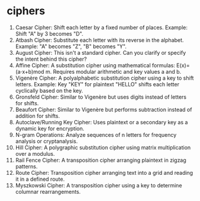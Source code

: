 # ciphers
1. Caesar Cipher:
Shift each letter by a fixed number of places.
Example: Shift "A" by 3 becomes "D".
2. Atbash Cipher:
Substitute each letter with its reverse in the alphabet.
Example: "A" becomes "Z", "B" becomes "Y".
3. August Cipher:
This isn't a standard cipher. Can you clarify or specify the intent behind this cipher?
4. Affine Cipher:
A substitution cipher using mathematical formulas: 
E(x)=(a⋅x+b)mod m.
Requires modular arithmetic and key values a and b.
5. Vigenère Cipher:
A polyalphabetic substitution cipher using a key to shift letters.
Example: Key "KEY" for plaintext "HELLO" shifts each letter cyclically based on the key.
6. Gronsfeld Cipher:
Similar to Vigenère but uses digits instead of letters for shifts.
7. Beaufort Cipher:
Similar to Vigenère but performs subtraction instead of addition for shifts.
8. Autoclave/Running Key Cipher:
Uses plaintext or a secondary key as a dynamic key for encryption.
9. N-gram Operations:
Analyze sequences of n letters for frequency analysis or cryptanalysis.
10. Hill Cipher:
A polygraphic substitution cipher using matrix multiplication over a modulus.
11. Rail Fence Cipher:
A transposition cipher arranging plaintext in zigzag patterns.
12. Route Cipher:
Transposition cipher arranging text into a grid and reading it in a defined route.
13. Myszkowski Cipher:
A transposition cipher using a key to determine columnar rearrangements.

